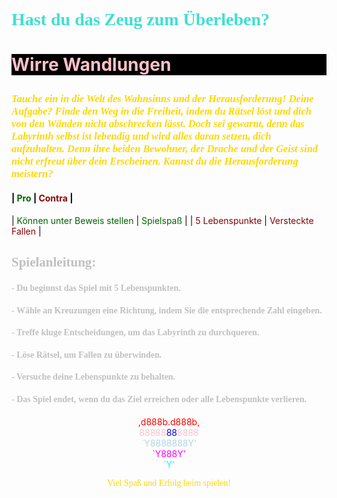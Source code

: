 # <p style="font-family: 'fantasy', fantasy;"><span style="color:#40E0D0">Hast du das Zeug zum Überleben?</span></p>

# <p style="background-color: black;"><span style="color:pink">Wirre Wandlungen</span></p>

### <p style="font-family: 'fantasy', fantasy;"><span style="color:gold">_Tauche ein in die Welt des Wahnsinns und der Herausforderung! Deine Aufgabe? Finde den Weg in die Freiheit, indem du Rätsel löst und dich von den Wänden nicht abschrecken lässt. Doch sei gewarnt, denn das Labyrinth selbst ist lebendig und wird alles daran setzen, dich aufzuhalten. Denn ihre beiden Bewohner, der Drache und der Geist sind nicht erfreut über dein Erscheinen. Kannst du die Herausforderung meistern?_</span></p>

#### <span style="color:black">|</span> <span style="color:darkgreen">Pro</span> <span style="color:black">|</span> <span style="color:darkred">Contra</span> <span style="color:black">|</span>
<span style="color:black">|</span> <span style="color:darkgreen">Können unter Beweis stellen</span>   <span style="color:black">|</span> <span style="color:darkgreen">Spielspaß</span>   <span style="color:black">|</span>
<span style="color:black">|</span> <span style="color:darkred">5 Lebenspunkte</span>   <span style="color:black">|</span> <span style="color:darkred">Versteckte Fallen</span>   <span style="color:black">|</span>

## <p style="font-family: 'fantasy', fantasy;"><span style="color:silver">Spielanleitung:</span></p>
#### <p style="font-family: 'fantasy', fantasy;"><span style="color:silver">- Du beginnst das Spiel mit 5 Lebenspunkten.</span></p>
#### <p style="font-family: 'fantasy', fantasy;"><span style="color:silver">- Wähle an Kreuzungen eine Richtung, indem Sie die entsprechende Zahl eingeben.</span></p>
#### <p style="font-family: 'fantasy', fantasy;"><span style="color:silver">- Treffe kluge Entscheidungen, um das Labyrinth zu durchqueren.</span></p>
#### <p style="font-family: 'fantasy', fantasy;"><span style="color:silver">- Löse Rätsel, um Fallen zu überwinden.</span></p>
#### <p style="font-family: 'fantasy', fantasy;"><span style="color:silver">- Versuche deine Lebenspunkte zu behalten.</span></p>
#### <p style="font-family: 'fantasy', fantasy;"><span style="color:silver">- Das Spiel endet, wenn du das Ziel erreichen oder alle Lebenspunkte verlieren.</span></p>

<center><span style="color:red">,d888b.d888b,</span></center>          
<center><span style="color:pink">88888<span style="color:blue">88</span>8888</span></center>
<center><span style="color:lightblue">`Y8888888Y'</span></center>
 <center><span style="color:magenta">`Y888Y'</span></center> 
  <center><span style="color:cyan">`Y'</span></center>     


<center><p style="font-family: 'fantasy', fantasy;"><span style="color:gold">Viel Spaß und Erfolg beim spielen! </span></p></center>

